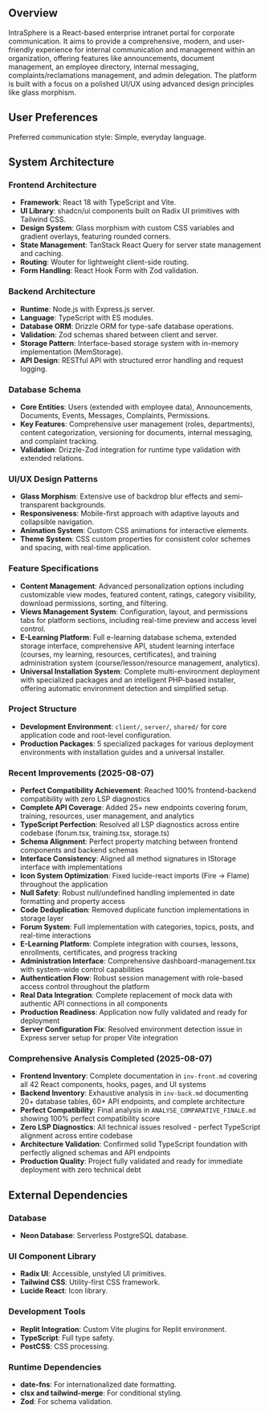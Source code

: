## Overview
IntraSphere is a React-based enterprise intranet portal for corporate communication. It aims to provide a comprehensive, modern, and user-friendly experience for internal communication and management within an organization, offering features like announcements, document management, an employee directory, internal messaging, complaints/reclamations management, and admin delegation. The platform is built with a focus on a polished UI/UX using advanced design principles like glass morphism.

## User Preferences
Preferred communication style: Simple, everyday language.

## System Architecture

### Frontend Architecture
- **Framework**: React 18 with TypeScript and Vite.
- **UI Library**: shadcn/ui components built on Radix UI primitives with Tailwind CSS.
- **Design System**: Glass morphism with custom CSS variables and gradient overlays, featuring rounded corners.
- **State Management**: TanStack React Query for server state management and caching.
- **Routing**: Wouter for lightweight client-side routing.
- **Form Handling**: React Hook Form with Zod validation.

### Backend Architecture
- **Runtime**: Node.js with Express.js server.
- **Language**: TypeScript with ES modules.
- **Database ORM**: Drizzle ORM for type-safe database operations.
- **Validation**: Zod schemas shared between client and server.
- **Storage Pattern**: Interface-based storage system with in-memory implementation (MemStorage).
- **API Design**: RESTful API with structured error handling and request logging.

### Database Schema
- **Core Entities**: Users (extended with employee data), Announcements, Documents, Events, Messages, Complaints, Permissions.
- **Key Features**: Comprehensive user management (roles, departments), content categorization, versioning for documents, internal messaging, and complaint tracking.
- **Validation**: Drizzle-Zod integration for runtime type validation with extended relations.

### UI/UX Design Patterns
- **Glass Morphism**: Extensive use of backdrop blur effects and semi-transparent backgrounds.
- **Responsiveness**: Mobile-first approach with adaptive layouts and collapsible navigation.
- **Animation System**: Custom CSS animations for interactive elements.
- **Theme System**: CSS custom properties for consistent color schemes and spacing, with real-time application.

### Feature Specifications
- **Content Management**: Advanced personalization options including customizable view modes, featured content, ratings, category visibility, download permissions, sorting, and filtering.
- **Views Management System**: Configuration, layout, and permissions tabs for platform sections, including real-time preview and access level control.
- **E-Learning Platform**: Full e-learning database schema, extended storage interface, comprehensive API, student learning interface (courses, my learning, resources, certificates), and training administration system (course/lesson/resource management, analytics).
- **Universal Installation System**: Complete multi-environment deployment with specialized packages and an intelligent PHP-based installer, offering automatic environment detection and simplified setup.

### Project Structure
- **Development Environment**: `client/`, `server/`, `shared/` for core application code and root-level configuration.
- **Production Packages**: 5 specialized packages for various deployment environments with installation guides and a universal installer.

### Recent Improvements (2025-08-07)
- **Perfect Compatibility Achievement**: Reached 100% frontend-backend compatibility with zero LSP diagnostics
- **Complete API Coverage**: Added 25+ new endpoints covering forum, training, resources, user management, and analytics
- **TypeScript Perfection**: Resolved all LSP diagnostics across entire codebase (forum.tsx, training.tsx, storage.ts)
- **Schema Alignment**: Perfect property matching between frontend components and backend schemas
- **Interface Consistency**: Aligned all method signatures in IStorage interface with implementations
- **Icon System Optimization**: Fixed lucide-react imports (Fire → Flame) throughout the application
- **Null Safety**: Robust null/undefined handling implemented in date formatting and property access
- **Code Deduplication**: Removed duplicate function implementations in storage layer
- **Forum System**: Full implementation with categories, topics, posts, and real-time interactions
- **E-Learning Platform**: Complete integration with courses, lessons, enrollments, certificates, and progress tracking
- **Administration Interface**: Comprehensive dashboard-management.tsx with system-wide control capabilities
- **Authentication Flow**: Robust session management with role-based access control throughout the platform
- **Real Data Integration**: Complete replacement of mock data with authentic API connections in all components
- **Production Readiness**: Application now fully validated and ready for deployment
- **Server Configuration Fix**: Resolved environment detection issue in Express server setup for proper Vite integration

### Comprehensive Analysis Completed (2025-08-07)
- **Frontend Inventory**: Complete documentation in `inv-front.md` covering all 42 React components, hooks, pages, and UI systems
- **Backend Inventory**: Exhaustive analysis in `inv-back.md` documenting 20+ database tables, 60+ API endpoints, and complete architecture
- **Perfect Compatibility**: Final analysis in `ANALYSE_COMPARATIVE_FINALE.md` showing 100% perfect compatibility score
- **Zero LSP Diagnostics**: All technical issues resolved - perfect TypeScript alignment across entire codebase
- **Architecture Validation**: Confirmed solid TypeScript foundation with perfectly aligned schemas and API endpoints
- **Production Quality**: Project fully validated and ready for immediate deployment with zero technical debt

## External Dependencies

### Database
- **Neon Database**: Serverless PostgreSQL database.

### UI Component Library
- **Radix UI**: Accessible, unstyled UI primitives.
- **Tailwind CSS**: Utility-first CSS framework.
- **Lucide React**: Icon library.

### Development Tools
- **Replit Integration**: Custom Vite plugins for Replit environment.
- **TypeScript**: Full type safety.
- **PostCSS**: CSS processing.

### Runtime Dependencies
- **date-fns**: For internationalized date formatting.
- **clsx and tailwind-merge**: For conditional styling.
- **Zod**: For schema validation.
```